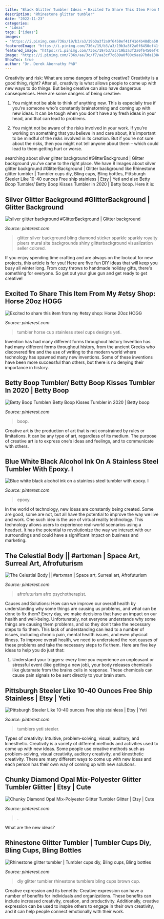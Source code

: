 ```yaml
---
title: "Black Glitter Tumbler Ideas ~ Excited To Share This Item From My #etsy Shop: Horse 20oz Hogg"
description: "Rhinestone glitter tumbler"
date: "2022-11-23"
categories:
- "ideas"
tags: ["ideas"]
images:
- "https://i.pinimg.com/736x/19/b3/a3/19b3a3f2a0f6450ef41f41d4b48dba50.jpg"
featuredImage: "https://i.pinimg.com/736x/19/b3/a3/19b3a3f2a0f6450ef41f41d4b48dba50.jpg"
featured_image: "https://i.pinimg.com/736x/19/b3/a3/19b3a3f2a0f6450ef41f41d4b48dba50.jpg"
image: "https://i.pinimg.com/736x/aa/3c/f7/aa3cf7c639a0f00c9aa97bda138e3c34.jpg"
ShowToc: true
author: "Dr. Derek Abernathy PhD"
---
```



Creativity and risk: What are some dangers of being creative?
Creativity is a good thing, right? After all, creativity is what allows people to come up with new ways to do things. But being creative can also have dangerous consequences. Here are some dangers of being creative:
1) You might not be able to think of anything new. This is especially true if you're someone who's constantly brainstorming and coming up with new ideas. It can be tough when you don't have any fresh ideas in your head, and that can lead to problems.

2) You might not be aware of the risks involved in your work. If you're working on something that you believe in and care about, it's important to be mindful of the risks involved in its creation. But if you're not sure about the risks, then you might not tell anyone about them – which could lead to them getting hurt or worse.

	

		
searching about silver glitter background #GlitterBackground | Glitter background you've came to the right place. We have 8 Images about silver glitter background #GlitterBackground | Glitter background like Rhinestone glitter tumbler | Tumbler cups diy, Bling cups, Bling bottles, Pittsburgh Steeler Like 10-40 ounces Free ship stainless | Etsy | Yeti and also Betty Boop Tumbler/ Betty Boop Kisses Tumbler in 2020 | Betty boop. Here it is:
		
    
## Silver Glitter Background #GlitterBackground | Glitter Background

<img loading=lazy src="https://i.pinimg.com/736x/8f/ce/5e/8fce5ebcdac33a396659d1dcd29f97eb.jpg" onerror="this.onerror=null;this.src='https://tse1.mm.bing.net/th?id=OIP.dQwQqYqE-dLUU_p7nz5bbAAAAA&amp;pid=15.1';" alt="silver glitter background #GlitterBackground | Glitter background">

_Source: pinterest.com_

>glitter silver background bling diamond sticker sparkle sparkly royalty pixers mural site backgrounds shiny glitterbackground visualization seller colored. 

	

If you enjoy spending time crafting and are always on the lookout for new projects, this article is for you! Here are five fun DIY ideas that will keep you busy all winter long. From cozy throws to handmade holiday gifts, there's something for everyone. So get out your glue gun and get ready to get creative!

    
## Excited To Share This Item From My #etsy Shop: Horse 20oz HOGG

<img loading=lazy src="https://i.pinimg.com/736x/aa/9f/a8/aa9fa855b33e71a625331419a22e6b12.jpg" onerror="this.onerror=null;this.src='https://tse1.mm.bing.net/th?id=OIP.xUdAWghWCyTMaRfg6_wEmQHaJ3&amp;pid=15.1';" alt="Excited to share this item from my #etsy shop: Horse 20oz HOGG">

_Source: pinterest.com_

>tumbler horse cup stainless steel cups designs yeti. 

	

Invention has had many different forms throughout history
Invention has had many different forms throughout history, from the ancient Greeks who discovered fire and the use of writing to the modern world where technology has spawned many new inventions. Some of these inventions have been more successful than others, but there is no denying their importance in history.

    
## Betty Boop Tumbler/ Betty Boop Kisses Tumbler In 2020 | Betty Boop

<img loading=lazy src="https://i.pinimg.com/736x/a4/88/18/a48818bfd6934a5377e3c3672a8ccd92.jpg" onerror="this.onerror=null;this.src='https://tse2.mm.bing.net/th?id=OIP.8R21jRpeB59irb1So2-YKAHaKQ&amp;pid=15.1';" alt="Betty Boop Tumbler/ Betty Boop Kisses Tumbler in 2020 | Betty boop">

_Source: pinterest.com_

>boop. 

	

Creative art is the production of art that is not constrained by rules or limitations. It can be any type of art, regardless of its medium. The purpose of creative art is to express one's ideas and feelings, and to communicate with others.

    
## Blue White Black Alcohol Ink On A Stainless Steel Tumbler With Epoxy. I

<img loading=lazy src="https://i.pinimg.com/736x/a5/b5/88/a5b588423d7250f30135b53683724932.jpg" onerror="this.onerror=null;this.src='https://tse4.mm.bing.net/th?id=OIP.cy3wJG37CTZxk1fnOwRCTwHaNK&amp;pid=15.1';" alt="Blue white black alcohol ink on a stainless steel tumbler with epoxy. I">

_Source: pinterest.com_

>epoxy. 

	

In the world of technology, new ideas are constantly being created. Some are good, some are not, but all have the potential to improve the way we live and work. One such idea is the use of virtual reality technology. This technology allows users to experience real-world scenarios using a headset. It has the potential to revolutionize the way we interact with our surroundings and could have a significant impact on business and marketing.

    
## The Celestial Body || #artxman | Space Art, Surreal Art, Afrofuturism

<img loading=lazy src="https://i.pinimg.com/736x/19/b3/a3/19b3a3f2a0f6450ef41f41d4b48dba50.jpg" onerror="this.onerror=null;this.src='https://tse1.mm.bing.net/th?id=OIP.X3CgSIfvOUlFcduruXWWeQHaHa&amp;pid=15.1';" alt="The Celestial Body || #artxman | Space art, Surreal art, Afrofuturism">

_Source: pinterest.com_

>afrofuturism afro psychotherapist. 

	

Causes and Solutions: How can we improve our overall health by understanding why some things are causing us problems, and what can be done to fix them?
Every day, we make decisions that have an impact on our health and well-being. Unfortunately, not everyone understands why some things are causing them problems, and so they don't take the necessary steps to fix them. This lack of understanding can lead to a number of issues, including chronic pain, mental health issues, and even physical illness. To improve overall health, we need to understand the root causes of these problems and take the necessary steps to fix them. Here are five key ideas to help you do just that: 
1) Understand your triggers: every time you experience an unpleasant or stressful event (like getting a new job), your body releases chemicals like glutamate from the brains cells in response. These chemicals can cause pain signals to be sent directly to your brain stem.

    
## Pittsburgh Steeler Like 10-40 Ounces Free Ship Stainless | Etsy | Yeti

<img loading=lazy src="https://i.pinimg.com/736x/c3/f5/7f/c3f57f43e8e5521c1a57308bd41f5664.jpg" onerror="this.onerror=null;this.src='https://tse4.mm.bing.net/th?id=OIP.Fjq1PSAHckefRRcEmnKrbgHaJ4&amp;pid=15.1';" alt="Pittsburgh Steeler Like 10-40 ounces Free ship stainless | Etsy | Yeti">

_Source: pinterest.com_

>tumblers yeti steeler. 

	

Types of creativity: Intuitive, problem-solving, visual, auditory, and kinesthetic.
Creativity is a variety of different methods and activities used to come up with new ideas. Some people use creative methods such as problem-solving, visual creativity, auditory creativity, and kinesthetic creativity. There are many different ways to come up with new ideas and each person has their own way of coming up with new solutions.

    
## Chunky Diamond Opal Mix-Polyester Glitter Tumbler Glitter | Etsy | Cute

<img loading=lazy src="https://i.pinimg.com/736x/57/37/2d/57372d7ae5a747025a5bdd37fd735963.jpg" onerror="this.onerror=null;this.src='https://tse1.mm.bing.net/th?id=OIP.UL7hAHYMs1YMjRm9mGxhDgHaKO&amp;pid=15.1';" alt="Chunky Diamond Opal Mix-Polyester Glitter Tumbler Glitter | Etsy | Cute">

_Source: pinterest.com_

>. 

	

What are the new ideas?
 

    
## Rhinestone Glitter Tumbler | Tumbler Cups Diy, Bling Cups, Bling Bottles

<img loading=lazy src="https://i.pinimg.com/736x/aa/3c/f7/aa3cf7c639a0f00c9aa97bda138e3c34.jpg" onerror="this.onerror=null;this.src='https://tse2.mm.bing.net/th?id=OIP.gPUfNGHrj0S5jrQpRbA5YgHaQB&amp;pid=15.1';" alt="Rhinestone glitter tumbler | Tumbler cups diy, Bling cups, Bling bottles">

_Source: pinterest.com_

>diy glitter tumbler rhinestone tumblers bling cups brown cup. 

	

Creative expression and its benefits:
Creative expression can have a number of benefits for individuals and organizations. These benefits can include increased creativity, creation, and productivity. Additionally, creative expression can be used to inspire others to engage in their own creativity, and it can help people connect emotionally with their work.

